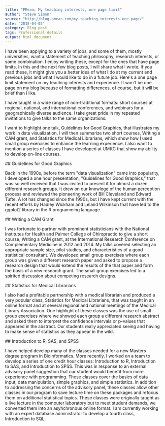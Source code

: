 ```yaml
---
title: "PMean: My teaching interests, one page limit"
author: "Steve Simon"
source: "http://blog.pmean.com/my-teaching-interests-one-page/"
date: "2018-04-02"
category: Blog post
tags: Professional details
output: html_document
---
```


I have been applying to a variety of jobs, and some of them, mostly
universities, want a statement of teaching philosophy, research
interests, or some combination. I enjoy writing these, except for the
ones that have page limits. In this and the next few blog posts, I will
share what I wrote. If you read these, it might give you a better idea
of what I do at my current and previous jobs and what I would like to do
in a future job. Here's a one page limit statement on my teaching
interests and experience. It won't be one page on my blog because of
formatting differences, of course, but it will be brief than I
like.

<!---More--->

I have taught in a wide range of non-traditional formats: short courses
at regional, national, and international conferences, and webinars for a
geographically diverse audience. I take great pride in my repeated
invitations to give talks to the same organizations.

I want to highlight one talk, Guidelines for Good Graphics, that
illustrates my work in data visualization. I will then summarize two
short courses, Writing a CAM grant, and Statistics for Medical
Librarians, which show how I used small group exercises to enhance the
learning experience. I also want to mention a series of classes I have
developed at UMKC that show my ability to develop on-line courses.

\#\# Guidelines for Good Graphics

Back in the 1990s, before the term "data visualization" came into
popularity, I developed a one hour presentation, "Guidelines for Good
Graphics," that was so well received that I was invited to present it
for almost a dozen different research groups. It drew on our knowlege of
the human perception process and reviewed the pioneering work of Bill
Cleveland and Edward Tufte. A lot has changed since the 1990s, but I
have kept current with the recent efforts by Hadley Wickham and Leland
Wilkinson that have led to the ggplot2 library in the R programming
language.

\#\# Writing a CAM Grant

I was fortunate to partner with prominent statisticians with the
National Institutes for Health and Palmer College of Chiropractic to
give a short course, Writing a CAM grant, at the International Research
Conference on Complementary Medicine in 2012 and 2014. My talks covered
selecting an appropriate sample size, pilot studies, and characteristics
of a good statistical consultant. We developed small group exercises
where each group was given a different research paper and asked to
propose a research design that would extend the results of the that
paper and form the basis of a new research grant. The small group
exercises led to a spirited discussion about competing research designs.

\#\# Statistics for Medical Librarians

I also had a profitable partnership with a medical librarian and
produced a very popular class, Statistics for Medical Librarians, that
was taught in an online format and at several regional and national
meetings of the Medical Library Association. One highlight of these
classes was the use of small group exercises where we showed each group
a different research abstract and asked them to interpret the confidence
intervals or p-values that appeared in the abstract. Our students really
appreciated seeing and having to make sense of statistics as they appear
in the wild.

\#\# Introduction to R, SAS, and SPSS

I have helped develop many of the classes needed for a new Masters
degree program in Bioinformatics. More recently, I worked on a team to
develop a series of one credit hour classes: Introduction to R,
Introduction to SAS, and Introduction to SPSS. This was in response to
an external advisory panel suggestion that our student would benefit
from more experience with programming. These classes cover the basics of
data input, data manipulation, simple graphics, and simple statistics.
In addition to addressing the concerns of the advisory panel, these
classes allow other classes in our program to save lecture time on these
packages and refocus them on additional statistical topics. These
classes were originally taught as a live lecture in the computer
laboratory but to meet student demands, we converted them into an
asyhchronous online format. I am currently working with an expert
database administrator to develop a fourth class, Introduction to SQL.


